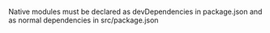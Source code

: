Native modules must be declared as devDependencies in package.json and
as normal dependencies in src/package.json
